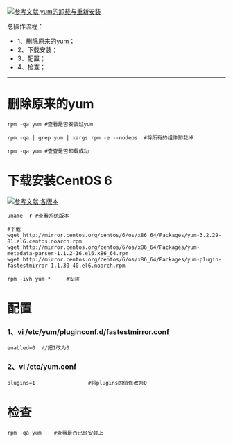 [![](https://img.shields.io/badge/参考文献-yum的卸载与重新安装-yellow.svg "参考文献 yum的卸载与重新安装")](https://blog.csdn.net/m0_37886429/article/details/75009382)


总操作流程：
- 1、删除原来的yum；
- 2、下载安装；
- 3、配置；
- 4、检查；

----------

# 删除原来的yum
```
rpm -qa yum #查看是否安装过yum

rpm -qa | grep yum | xargs rpm -e --nodeps  #将所有的组件卸载掉

rpm -qa yum #查查是否卸载成功
```
# 下载安装CentOS 6
[![](https://img.shields.io/badge/参考文献-各版本-yellow.svg "参考文献 各版本")](https://blog.csdn.net/weicaijiang/article/details/78699206)

```
uname -r #查看系统版本

#下载
wget http://mirror.centos.org/centos/6/os/x86_64/Packages/yum-3.2.29-81.el6.centos.noarch.rpm
wget http://mirror.centos.org/centos/6/os/x86_64/Packages/yum-metadata-parser-1.1.2-16.el6.x86_64.rpm
wget http://mirror.centos.org/centos/6/os/x86_64/Packages/yum-plugin-fastestmirror-1.1.30-40.el6.noarch.rpm

rpm -ivh yum-*     #安装

```
# 配置
### 1、vi  /etc/yum/pluginconf.d/fastestmirror.conf
```
enabled=0  //把1改为0 
```
### 2、vi /etc/yum.conf
```
plugins=1                 #将plugins的值修改为0
```
# 检查
```
rpm -qa yum    #查看是否已经安装上
```